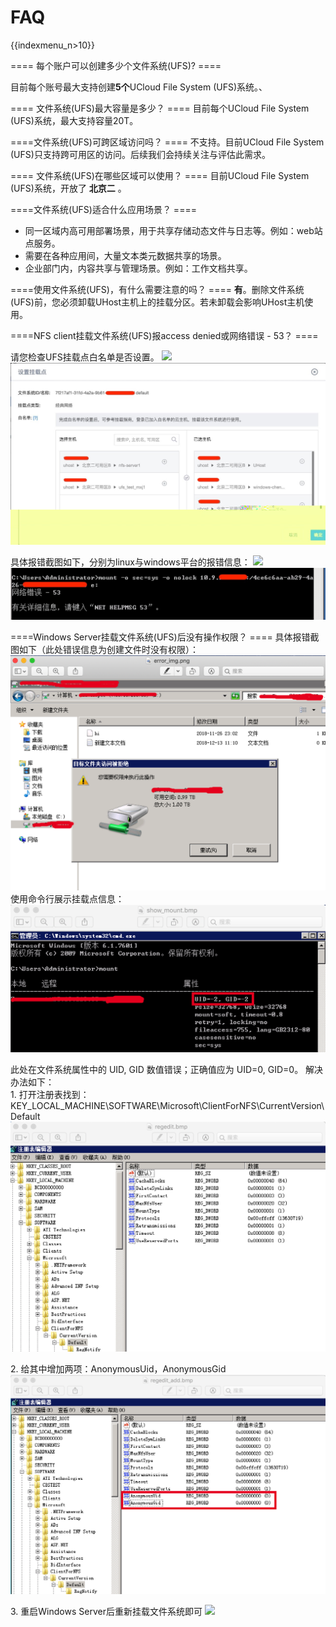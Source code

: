 # FAQ

{{indexmenu_n>10}}

\==== 每个账户可以创建多少个文件系统(UFS)? ====

目前每个账号最大支持创建**5个**UCloud File System (UFS)系统。、

\==== 文件系统(UFS)最大容量是多少？ ==== 目前每个UCloud File System (UFS)系统，最大支持容量20T。

\====文件系统(UFS)可跨区域访问吗？ ==== 不支持。目前UCloud File System
(UFS)只支持跨可用区的访问。后续我们会持续关注与评估此需求。

\==== 文件系统(UFS)在哪些区域可以使用？ ==== 目前UCloud File System (UFS)系统，开放了 **北京二**
。

\====文件系统(UFS)适合什么应用场景？ ====

  - 同一区域内高可用部署场景，用于共享存储动态文件与日志等。例如：web站点服务。
  - 需要在各种应用间，大量文本类元数据共享的场景。
  - 企业部门内，内容共享与管理场景。例如：工作文档共享。

\====使用文件系统(UFS)，有什么需要注意的吗？ ====
**有**。删除文件系统(UFS)前，您必须卸载UHost主机上的挂载分区。若未卸载会影响UHost主机使用。

\====NFS client挂载文件系统(UFS)报access denied或网络错误 - 53？ ====

请您检查UFS挂载点白名单是否设置。 ![](/storage_cdn/ufs/setup_mount.jpg)
![](/images/setup_mount_detail.jpg)

具体报错截图如下，分别为linux与windows平台的报错信息： ![](/storage_cdn/ufs/linux_err53.jpg)
![](/images/win_err53.jpg)

\====Windows Server挂载文件系统(UFS)后没有操作权限？ ==== 具体报错截图如下（此处错误信息为创建文件时没有权限）：
![](/images/error_img.png) 使用命令行展示挂载点信息：
![](/images/show_mount.png)

此处在文件系统属性中的 UID, GID 数值错误；正确值应为 UID=0, GID=0。 解决办法如下：  
1\.
打开注册表找到：KEY\_LOCAL\_MACHINE\\SOFTWARE\\Microsoft\\ClientForNFS\\CurrentVersion\\Default  
![](/images/regedit.png)

2\. 给其中增加两项：AnonymousUid，AnonymousGid
![](/images/regedit_add.png)

3\. 重启Windows Server后重新挂载文件系统即可 ![](/storage_cdn/ufs/success.png)
